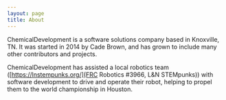 ```yaml
---
layout: page
title: About
---
```


ChemicalDevelopment is a software solutions company based in Knoxville, TN. It was started in 2014 by Cade Brown, and has grown to include many other contributors and projects. 

ChemicalDevelopment has assisted a local robotics team ([https://lnstempunks.org/](FRC Robotics #3966, L&N STEMpunks)) with software development to drive and operate their robot, helping to propel them to the world championship in Houston.



<!--
<img class="imgpeople" src="{{ 'assets/images/people/cade.png' }}" alt="Cade Brown [CEL]"> 
<img class="imgpeople" src="{{ 'assets/images/people/reece.png' }}" alt="Reece Brown [CRM]"> 
-->




